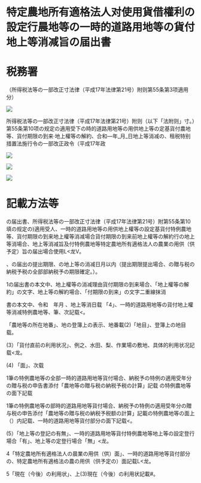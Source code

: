 # 特定農地所有適格法人对使用貨借權利の設定行晨地等の一時的道路用地等の貨付地上等消减旨の届出書

# 税務署

（所得税法等の一部改正寸法律（平成17年法律第21号）附则第55条第3项適用分）

![](https://www.nta.go.jp/tmp/0fe8794d-49a1-47f0-95f5-5f9d29fd53c9/images/59ca46b3b0415f085a68825dccb6156024cd8b06cdd740aacc9c4abbf99d05a8.jpg)

所得税法等の一部改正寸法律（平成17年法律第21号）附则（以下「法附则」寸。）第55条第10项の规定の適用受下の時的道路用地等の用供地上等の定基貨付農地等、貨付期限の到来·地上權等の解約、合和—年\_月\_日地上等消减の、租税特别措置法施行令の一部改正政令（平成17年政

![](https://www.nta.go.jp/tmp/0fe8794d-49a1-47f0-95f5-5f9d29fd53c9/images/dd31f81da46bc83499dcf49affbda545654c67c767d541bd9d4a92d54bfcd969.jpg)

![](https://www.nta.go.jp/tmp/0fe8794d-49a1-47f0-95f5-5f9d29fd53c9/images/ef40da6a9d8a7c425557feea4dae7d60b73a3fe391b5d678f1a98087fb8a5dd9.jpg)

![](https://www.nta.go.jp/tmp/0fe8794d-49a1-47f0-95f5-5f9d29fd53c9/images/d71a33f66014899b3e95cdb2ff722f471c6ed86e8c17c059fe4f2fcad9614bd3.jpg)

# 記載方法等

の届出書、所得税法等の一部改正寸法律（平成17年法律第21号）附第55条第10填の规定の)適用受人、一時的道路用地等の用供地上權等の設定基貨付特例農地等、貨付期限の到来地上權等消减場合貨付期限の到来前地上權等の解約行の地上等消場合、地上等消减旨及付特例農地等特定農地所有適格法人の農業の用供（供予定）旨の届出場合使用L<龙V。

、の届出の提出期限、の地上等の消减日月以内（提出期限提出場合、の贈与税の納税予税の全部部納税予の期限確定。）。

1の届出書の本文中、地上權等の消减理由貨付期限の到来場合、「地上權等の解約」の文字、地上等の解約場合、「付期限の到来」の文字二重線抹消

書の本文中、令和　年月 、地上等消日载 「4」、一時的道路用地等の貨付地上權等消减特例農地等、筆、次記载<。

「農地等の所在地番」、地の登簿上の表示、地番載(2)「地目」、登簿上の地目载。

(3）「貨付直前の利用状况」、例之、水田、梨、作業場の敷地、具体的利用状况記载<龙。

(4) 「面」、次载

1筆の特例農地等の全部一時的道路用地等貨付場合、納税予の特例の適用受年分の贈与税の申告書添付「農地等の贈与税の納税予税の計算」記载 の特例農地等の面下記载

1筆の特例農地等の部時的道路用地等貨付場合、納税予の特例の適用受年分の贈与税の申告添付「農地等の贈与税の納税予税额の計算」記載の特例農地等の面上（）内記载、一時的道路用地等貨付部分の面下記载<。

(5）「地上等の登記の有無」、一時的道路用地等貨付特例農地等地上等の設定登行場合「有」、地上等の定登行場合「無」<龙。

4「特定農地所有適格法人の晨業の用供（供）面」、一時的道路用地等貨付部分の、特定農地所有適格法の農の用供（供予定の）面記载L<龙。

5「現在（今後）の利用状」、上(3)現在（今後）の利用状記載#。